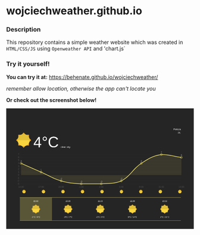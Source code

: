# wojciechweather.github.io

### Description

This repository contains a simple weather website which was created in `HTML/CSS/JS` using `Openweather API` and 'chart.js`

### Try it yourself! 

**You can try it at:** https://behenate.github.io/wojciechweather/ 

*remember allow location, otherwise the app can't locate you*

**Or check out the screenshot below!**

<img src="demo.png">
